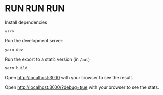 # RUN RUN RUN

Install dependencies

```bash
yarn
```

Run the development server:

```bash
yarn dev
```

Run the export to a static version (in `/out`)
```bash
yarn build
```

Open [http://localhost:3000](http://localhost:3000) with your browser to see the result.

Open [http://localhost:3000/?debug=true](http://localhost:3000/?debug=true) with your browser to see the stats.
